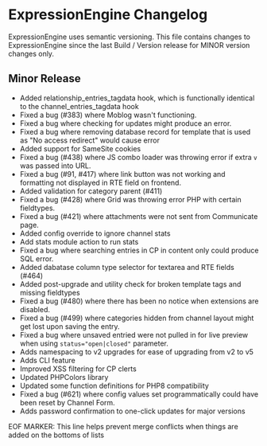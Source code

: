 # ExpressionEngine Changelog

ExpressionEngine uses semantic versioning. This file contains changes to ExpressionEngine since the last Build / Version release for MINOR version changes only.

## Minor Release

- Added relationship_entries_tagdata hook, which is functionally identical to the channel_entries_tagdata hook
- Fixed a bug (#383) where Moblog wasn't functioning.
- Fixed a bug where checking for updates might produce an error.
- Fixed a bug where removing database record for template that is used as "No access redirect" would cause error
- Added support for SameSite cookies
- Fixed a bug (#438) where JS combo loader was throwing error if extra `v` was passed into URL.
- Fixed a bug (#91, #417) where link button was not working and formatting not displayed in RTE field on frontend.
- Added validation for category parent (#411)
- Fixed a bug (#428) where Grid was throwing error PHP with certain fieldtypes.
- Fixed a bug (#421) where attachments were not sent from Communicate page.
- Added config override to ignore channel stats
- Add stats module action to run stats
- Fixed a bug where searching entries in CP in content only could produce SQL error.
- Added dabatase column type selector for textarea and RTE fields (#464)
- Added post-upgrade and utility check for broken template tags and missing fieldtypes
- Fixed a bug (#480) where there has been no notice when extensions are disabled.
- Fixed a bug (#499) where categories hidden from channel layout might get lost upon saving the entry.
- Fixed a bug where unsaved entried were not pulled in for live preview when using `status="open|closed"` parameter.
- Adds namespacing to v2 upgrades for ease of upgrading from v2 to v5
- Adds CLI feature
- Improved XSS filtering for CP clerts
- Updated PHPColors library
- Updated some function definitions for PHP8 compatibility
- Fixed a bug (#621) where config values set programmatically could have been reset by Channel Form.
- Adds password confirmation to one-click updates for major versions

EOF MARKER: This line helps prevent merge conflicts when things are
added on the bottoms of lists
